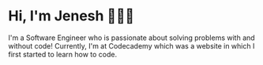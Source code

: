 # Hi, I'm Jenesh 👋👨‍💻

I'm a Software Engineer who is passionate about solving problems with and without code! Currently, I'm at Codecademy which was a website in which I first started to learn how to code. 

<!--
**jenesh/jenesh** is a ✨ _special_ ✨ repository because its `README.md` (this file) appears on your GitHub profile.

Here are some ideas to get you started:

- 🔭 I’m currently working on ...
- 🌱 I’m currently learning ...
- 👯 I’m looking to collaborate on ...
- 🤔 I’m looking for help with ...
- 💬 Ask me about ...
- 📫 How to reach me: ...
- 😄 Pronouns: ...
- ⚡ Fun fact: ...
-->

<!-- [![Jenesh's GitHub stats](https://github-readme-stats.vercel.app/api?username=jenesh)](https://github.com/jenesh/github-readme-stats) -->
